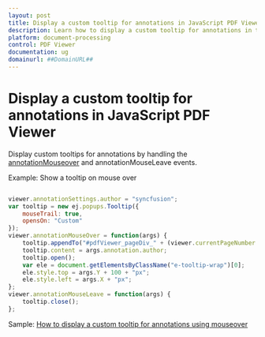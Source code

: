 ```yaml
---
layout: post
title: Display a custom tooltip for annotations in JavaScript PDF Viewer | Syncfusion
description: Learn how to display a custom tooltip for annotations in the JavaScript PDF Viewer using the annotationMouseover and annotationMouseLeave events.
platform: document-processing
control: PDF Viewer
documentation: ug
domainurl: ##DomainURL##
---
```


# Display a custom tooltip for annotations in JavaScript PDF Viewer

Display custom tooltips for annotations by handling the [annotationMouseover](https://ej2.syncfusion.com/documentation/api/pdfviewer/#annotationmouseover) and annotationMouseLeave events.

Example: Show a tooltip on mouse over

```javascript

viewer.annotationSettings.author = "syncfusion";
var tooltip = new ej.popups.Tooltip({
    mouseTrail: true,
    opensOn: "Custom"
});
viewer.annotationMouseOver = function(args) {
    tooltip.appendTo("#pdfViewer_pageDiv_" + (viewer.currentPageNumber - 1));
    tooltip.content = args.annotation.author;
    tooltip.open();
    var ele = document.getElementsByClassName("e-tooltip-wrap")[0];
    ele.style.top = args.Y + 100 + "px";
    ele.style.left = args.X + "px";
};
viewer.annotationMouseLeave = function(args) {
    tooltip.close();
};

```

Sample: [How to display a custom tooltip for annotations using mouseover](https://stackblitz.com/edit/ztmvjx-byzwvq?file=index.js)